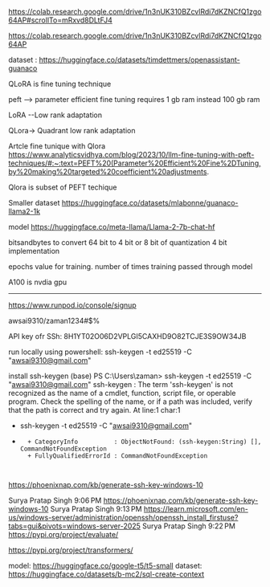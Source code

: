 https://colab.research.google.com/drive/1n3nUK310BZcvlRdi7dKZNCfQ1zgo64AP#scrollTo=mRxvd8DLtFJ4

https://colab.research.google.com/drive/1n3nUK310BZcvlRdi7dKZNCfQ1zgo64AP

dataset : https://huggingface.co/datasets/timdettmers/openassistant-guanaco

QLoRA is fine tuning technique

peft --> parameter efficient fine tuning
 requires 1 gb ram instead 100 gb ram

LoRA --Low rank adaptation

QLora-> Quadrant low rank adaptation

Artcle fine tunique with Qlora
https://www.analyticsvidhya.com/blog/2023/10/llm-fine-tuning-with-peft-techniques/#:~:text=PEFT%20(Parameter%20Efficient%20Fine%2DTuning,by%20making%20targeted%20coefficient%20adjustments.

Qlora is subset of PEFT techique

Smaller dataset
https://huggingface.co/datasets/mlabonne/guanaco-llama2-1k

model
https://huggingface.co/meta-llama/Llama-2-7b-chat-hf

bitsandbytes to convert 64 bit to 4 bit or 8 bit of quantization
  4 bit implementation

epochs value for training. number of times training passed through model

A100 is nvdia gpu

--------------------
https://www.runpod.io/console/signup

awsai9310/zaman1234#$%


API key ofr SSh: 8H1YT02O06D2VPLGI5CAXHD9O82TCJE3S9OW34JB

run locally using powershell:
ssh-keygen -t ed25519 -C "awsai9310@gmail.com"

install ssh-keygen
(base) PS C:\Users\zaman> ssh-keygen -t ed25519 -C "awsai9310@gmail.com"
ssh-keygen : The term 'ssh-keygen' is not recognized as the name of a cmdlet, function, script file, or operable
program. Check the spelling of the name, or if a path was included, verify that the path is correct and try again.
At line:1 char:1
+ ssh-keygen -t ed25519 -C "awsai9310@gmail.com"
+ ~~~~~~~~~~
    + CategoryInfo          : ObjectNotFound: (ssh-keygen:String) [], CommandNotFoundException
    + FullyQualifiedErrorId : CommandNotFoundException



https://phoenixnap.com/kb/generate-ssh-key-windows-10






Surya Pratap Singh
9:06 PM
https://phoenixnap.com/kb/generate-ssh-key-windows-10
Surya Pratap Singh
9:13 PM
https://learn.microsoft.com/en-us/windows-server/administration/openssh/openssh_install_firstuse?tabs=gui&pivots=windows-server-2025
Surya Pratap Singh
9:22 PM
https://pypi.org/project/evaluate/

https://pypi.org/project/transformers/

model:
https://huggingface.co/google-t5/t5-small
dataset:
https://huggingface.co/datasets/b-mc2/sql-create-context








